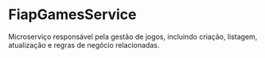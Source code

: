 # FiapGamesService
Microserviço responsável pela gestão de jogos, incluindo criação, listagem, atualização e regras de negócio relacionadas.
